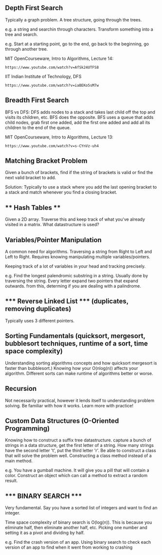 ## Depth First Search
Typically a graph problem. A tree structure, going through the trees. <br />

e.g. a string and searchin through characters. Transform something into a tree and search. <br />

e.g. Start at a starting point, go to the end, go back to the beginning, go through another tree. <br />

<p>MIT OpenCourseware, Intro to Algorithms, Lecture 14:</p>
<code>https://www.youtube.com/watch?v=AfSk24UTFS8</code>

<p>IIT Indian Institute of Technology, DFS</p>
<code>https://www.youtube.com/watch?v=iaBEKo5sM7w</code>

## Breadth First Search
BFS vs DFS: DFS adds nodes to a stack and takes last child off the top and visits its children, etc. BFS does the opposite. BFS uses a queue that adds child nodes, grab first one added, add the first one added and add all its children to the end of the queue.

<p>MIT OpenCourseware, Intro to Algorithms, Lecture 13:</p>
<code>https://www.youtube.com/watch?v=s-CYnVz-uh4</code>

## Matching Bracket Problem
Given a bunch of brackets, find if the string of brackets is valid or find the next valid bracket to add. <br />

Solution: Typically to use a stack where you add the last opening bracket to a stack and match whenever you find a closing bracket. <br />

## ** Hash Tables **
Given a 2D array. Traverse this and keep track of what you've already visited in a matrix. What datastructure is used? <br />

## Variables/Pointer Manipulation
A common need for algorithms. Traversing a string from Right to Left and Left to Right. Requires knowing manipulating multiple variables/pointers. <br />

Keeping track of a lot of variables in your head and tracking precisely. <br />

e.g. Find the longest palendromic substring in a string. Usually done by traversing the string. Every letter expand two pointers that expand outwards. from this, determing if you are dealing with a palindrome. <br />

## *** Reverse Linked List *** (duplicates, removing duplicates) 
Typically uses 3 different pointers. <br />

## Sorting Fundamentals (quicksort, mergesort, bubblesort techniques, runtime of a sort, time space complexity)
Understanding sorting algorithms concepts and how quicksort mergesort is faster than bubblesort.) Knowing how your O(nlog(n)) affects your algorithm. Different sorts can make runtime of algorithms better or worse. <br />

## Recursion
Not necessarily practical, however it lends itself to understanding problem solving. Be familiar with how it works. Learn more with practice! <br />

## Custom Data Structures (O-Oriented Programming)
Knowing how to construct a suffix tree datastructure. capture a bunch of strings in a data structure, get the first letter of a string. How many strings have the second letter 't', put the third letter 'r'. Be able to construct a class that will solve the problem well. Constructing a class method instead of a main method.<br />

e.g. You have a gumball machine. It will give you a pill that will contain a color. Construct an object which can call a method to extract a random result.<br />

## *** BINARY SEARCH ***
Very fundamental. Say you have a sorted list of integers and want to find an integer. <br />

Time space complexity of binary search is O(log(n)). This is because you eliminate half, then eliminate another half, etc. Picking one number and setting it as a pivot and dividing by half. <br />

e.g. Find the crash version of an app. Using binary search to check each version of an app to find when it went from working to crashing <br /> 
